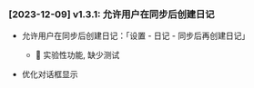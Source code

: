 ### [2023-12-09] v1.3.1: 允许用户在同步后创建日记

- 允许用户在同步后创建日记：「设置 - 日记 - 同步后再创建日记」

    - 🔨 实验性功能, 缺少测试

- 优化对话框显示

